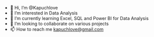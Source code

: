 - 👋 Hi, I’m @Kapuchlove
- 👀 I’m interested in Data Analysis
- 🌱 I’m currently learning Excel, SQL and Power BI for Data Analysis
- 💞️ I’m looking to collaborate on various projects
- 📫 How to reach me kapuchlove@gmail.com

<!---
Kapuchlove/Kapuchlove is a ✨ special ✨ repository because its `README.md` (this file) appears on your GitHub profile.
You can click the Preview link to take a look at your changes.
--->

